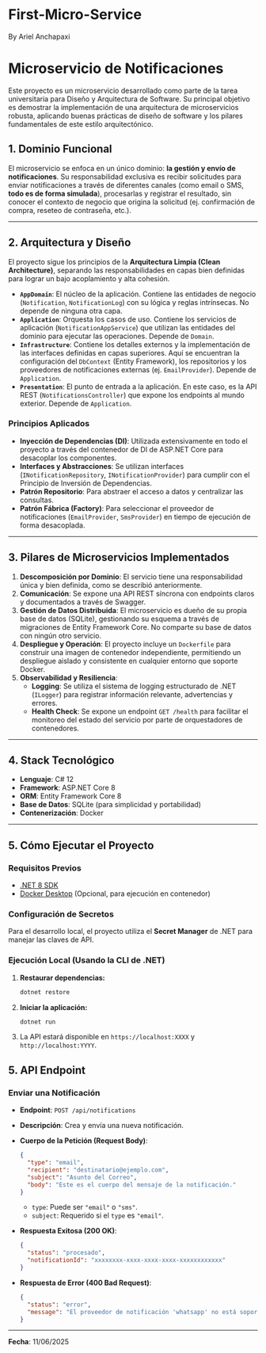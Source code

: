 # First-Micro-Service
By Ariel Anchapaxi

# Microservicio de Notificaciones

Este proyecto es un microservicio desarrollado como parte de la tarea universitaria para Diseño y Arquitectura de Software. Su principal objetivo es demostrar la implementación de una arquitectura de microservicios robusta, aplicando buenas prácticas de diseño de software y los pilares fundamentales de este estilo arquitectónico.

## 1. Dominio Funcional

El microservicio se enfoca en un único dominio: **la gestión y envío de notificaciones**. Su responsabilidad exclusiva es recibir solicitudes para enviar notificaciones a través de diferentes canales (como email o SMS, **todo es de forma simulada**), procesarlas y registrar el resultado, sin conocer el contexto de negocio que origina la solicitud (ej. confirmación de compra, reseteo de contraseña, etc.).

---

## 2. Arquitectura y Diseño

El proyecto sigue los principios de la **Arquitectura Limpia (Clean Architecture)**, separando las responsabilidades en capas bien definidas para lograr un bajo acoplamiento y alta cohesión.

*   **`AppDomain`**: El núcleo de la aplicación. Contiene las entidades de negocio (`Notification`, `NotificationLog`) con su lógica y reglas intrínsecas. No depende de ninguna otra capa.
*   **`Application`**: Orquesta los casos de uso. Contiene los servicios de aplicación (`NotificationAppService`) que utilizan las entidades del dominio para ejecutar las operaciones. Depende de `Domain`.
*   **`Infrastructure`**: Contiene los detalles externos y la implementación de las interfaces definidas en capas superiores. Aquí se encuentran la configuración del `DbContext` (Entity Framework), los repositorios y los proveedores de notificaciones externas (ej. `EmailProvider`). Depende de `Application`.
*   **`Presentation`**: El punto de entrada a la aplicación. En este caso, es la API REST (`NotificationsController`) que expone los endpoints al mundo exterior. Depende de `Application`.

### Principios Aplicados
*   **Inyección de Dependencias (DI)**: Utilizada extensivamente en todo el proyecto a través del contenedor de DI de ASP.NET Core para desacoplar los componentes.
*   **Interfaces y Abstracciones**: Se utilizan interfaces (`INotificationRepository`, `INotificationProvider`) para cumplir con el Principio de Inversión de Dependencias.
*   **Patrón Repositorio**: Para abstraer el acceso a datos y centralizar las consultas.
*   **Patrón Fábrica (Factory)**: Para seleccionar el proveedor de notificaciones (`EmailProvider`, `SmsProvider`) en tiempo de ejecución de forma desacoplada.

---

## 3. Pilares de Microservicios Implementados

1.  **Descomposición por Dominio**: El servicio tiene una responsabilidad única y bien definida, como se describió anteriormente.
2.  **Comunicación**: Se expone una API REST síncrona con endpoints claros y documentados a través de Swagger.
3.  **Gestión de Datos Distribuida**: El microservicio es dueño de su propia base de datos (SQLite), gestionando su esquema a través de migraciones de Entity Framework Core. No comparte su base de datos con ningún otro servicio.
4.  **Despliegue y Operación**: El proyecto incluye un `Dockerfile` para construir una imagen de contenedor independiente, permitiendo un despliegue aislado y consistente en cualquier entorno que soporte Docker.
5.  **Observabilidad y Resiliencia**:
    *   **Logging**: Se utiliza el sistema de logging estructurado de .NET (`ILogger`) para registrar información relevante, advertencias y errores.
    *   **Health Check**: Se expone un endpoint `GET /health` para facilitar el monitoreo del estado del servicio por parte de orquestadores de contenedores.

---

## 4. Stack Tecnológico

*   **Lenguaje**: C# 12
*   **Framework**: ASP.NET Core 8
*   **ORM**: Entity Framework Core 8
*   **Base de Datos**: SQLite (para simplicidad y portabilidad)
*   **Contenerización**: Docker

---

## 5. Cómo Ejecutar el Proyecto

### Requisitos Previos
*   [.NET 8 SDK](https://dotnet.microsoft.com/download/dotnet/8.0)
*   [Docker Desktop](https://www.docker.com/products/docker-desktop) (Opcional, para ejecución en contenedor)

### Configuración de Secretos

Para el desarrollo local, el proyecto utiliza el **Secret Manager** de .NET para manejar las claves de API.

### Ejecución Local (Usando la CLI de .NET)

1.  **Restaurar dependencias:**
    ```bash
    dotnet restore
    ```
2.  **Iniciar la aplicación:**
    ```bash
    dotnet run
    ```
3.  La API estará disponible en `https://localhost:XXXX` y `http://localhost:YYYY`.

## 5. API Endpoint

### Enviar una Notificación

*   **Endpoint**: `POST /api/notifications`
*   **Descripción**: Crea y envía una nueva notificación.
*   **Cuerpo de la Petición (Request Body)**:
    ```json
    {
      "type": "email",
      "recipient": "destinatario@ejemplo.com",
      "subject": "Asunto del Correo",
      "body": "Este es el cuerpo del mensaje de la notificación."
    }
    ```
    *   `type`: Puede ser `"email"` o `"sms"`.
    *   `subject`: Requerido si el `type` es `"email"`.

*   **Respuesta Exitosa (200 OK)**:
    ```json
    {
      "status": "procesado",
      "notificationId": "xxxxxxxx-xxxx-xxxx-xxxx-xxxxxxxxxxxx"
    }
    ```
*   **Respuesta de Error (400 Bad Request)**:
    ```json
    {
      "status": "error",
      "message": "El proveedor de notificación 'whatsapp' no está soportado."
    }
    ```

---

**Fecha**: 11/06/2025
